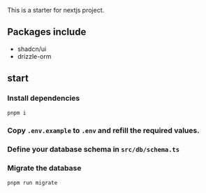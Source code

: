 This is a starter for nextjs project.

## Packages include

- shadcn/ui
- drizzle-orm

## start

### Install dependencies

```sh
pnpm i
```

### Copy `.env.example` to `.env` and refill the required values.

### Define your database schema in `src/db/schema.ts`

### Migrate the database

```sh
pnpm run migrate
```
